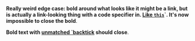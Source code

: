 **Really weird edge case: bold around what looks like it might be a link, but is actually a link-looking thing with a code specifier in. [Like `this`](https://github.com)`. It's now impossible to close the bold**.

**Bold text with [unmatched `backtick](url) should close**.